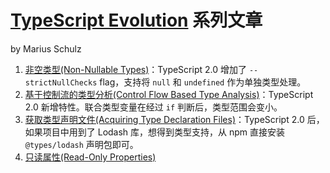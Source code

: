# [TypeScript Evolution](https://mariusschulz.com/blog/series/typescript-evolution) 系列文章

by Marius Schulz

1. [非空类型(Non-Nullable Types)](./non-nullable-types-in-typescript.md)：TypeScript 2.0 增加了 `--strictNullChecks` flag，支持将 `null` 和 `undefined` 作为单独类型处理。
1. [基于控制流的类型分析(Control Flow Based Type Analysis)](./control-flow-based-type-analysis-in-typescript.md)：TypeScript 2.0 新增特性。联合类型变量在经过 `if` 判断后，类型范围会变小。
1. [获取类型声明文件(Acquiring Type Declaration Files)](./acquiring-type-declaration-files-in-typescript.md)：TypeScript 2.0 后，如果项目中用到了 Lodash 库，想得到类型支持，从 npm 直接安装 `@types/lodash` 声明包即可。
1. [只读属性(Read-Only Properties)](./read-only-properties-in-typescript.md)